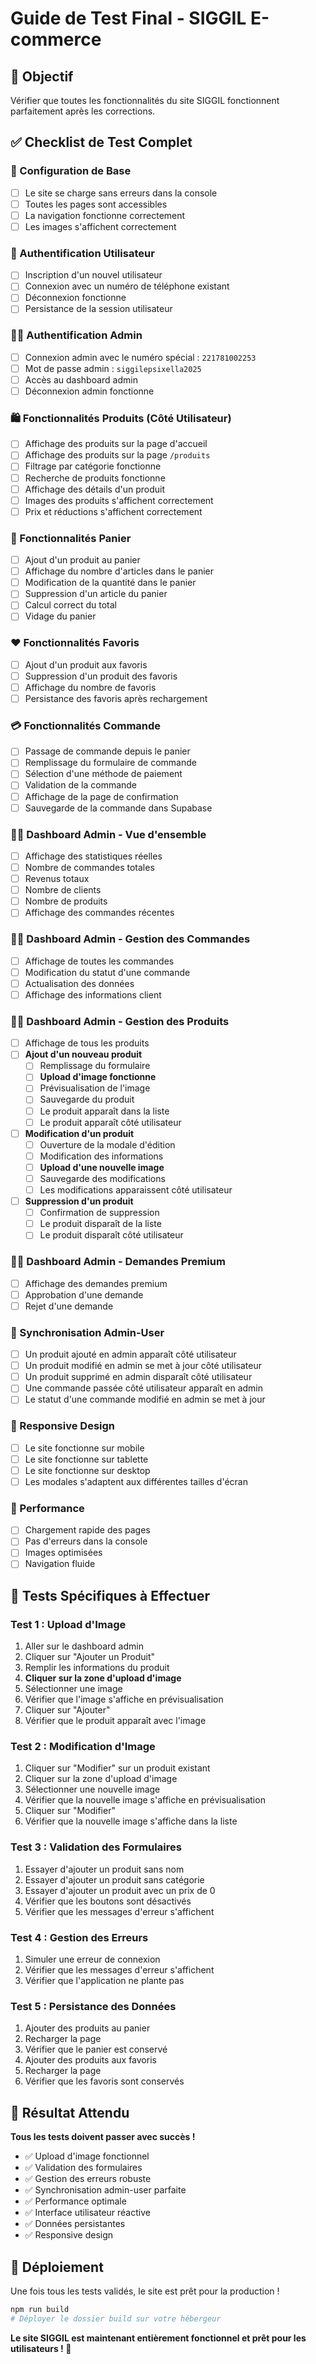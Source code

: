# Guide de Test Final - SIGGIL E-commerce

## 🎯 Objectif
Vérifier que toutes les fonctionnalités du site SIGGIL fonctionnent parfaitement après les corrections.

## ✅ Checklist de Test Complet

### 🔧 Configuration de Base
- [ ] Le site se charge sans erreurs dans la console
- [ ] Toutes les pages sont accessibles
- [ ] La navigation fonctionne correctement
- [ ] Les images s'affichent correctement

### 👤 Authentification Utilisateur
- [ ] Inscription d'un nouvel utilisateur
- [ ] Connexion avec un numéro de téléphone existant
- [ ] Déconnexion fonctionne
- [ ] Persistance de la session utilisateur

### 👨‍💼 Authentification Admin
- [ ] Connexion admin avec le numéro spécial : `221781002253`
- [ ] Mot de passe admin : `siggilepsixella2025`
- [ ] Accès au dashboard admin
- [ ] Déconnexion admin fonctionne

### 🛍️ Fonctionnalités Produits (Côté Utilisateur)
- [ ] Affichage des produits sur la page d'accueil
- [ ] Affichage des produits sur la page `/produits`
- [ ] Filtrage par catégorie fonctionne
- [ ] Recherche de produits fonctionne
- [ ] Affichage des détails d'un produit
- [ ] Images des produits s'affichent correctement
- [ ] Prix et réductions s'affichent correctement

### 🛒 Fonctionnalités Panier
- [ ] Ajout d'un produit au panier
- [ ] Affichage du nombre d'articles dans le panier
- [ ] Modification de la quantité dans le panier
- [ ] Suppression d'un article du panier
- [ ] Calcul correct du total
- [ ] Vidage du panier

### ❤️ Fonctionnalités Favoris
- [ ] Ajout d'un produit aux favoris
- [ ] Suppression d'un produit des favoris
- [ ] Affichage du nombre de favoris
- [ ] Persistance des favoris après rechargement

### 💳 Fonctionnalités Commande
- [ ] Passage de commande depuis le panier
- [ ] Remplissage du formulaire de commande
- [ ] Sélection d'une méthode de paiement
- [ ] Validation de la commande
- [ ] Affichage de la page de confirmation
- [ ] Sauvegarde de la commande dans Supabase

### 👨‍💼 Dashboard Admin - Vue d'ensemble
- [ ] Affichage des statistiques réelles
- [ ] Nombre de commandes totales
- [ ] Revenus totaux
- [ ] Nombre de clients
- [ ] Nombre de produits
- [ ] Affichage des commandes récentes

### 👨‍💼 Dashboard Admin - Gestion des Commandes
- [ ] Affichage de toutes les commandes
- [ ] Modification du statut d'une commande
- [ ] Actualisation des données
- [ ] Affichage des informations client

### 👨‍💼 Dashboard Admin - Gestion des Produits
- [ ] Affichage de tous les produits
- [ ] **Ajout d'un nouveau produit**
  - [ ] Remplissage du formulaire
  - [ ] **Upload d'image fonctionne**
  - [ ] Prévisualisation de l'image
  - [ ] Sauvegarde du produit
  - [ ] Le produit apparaît dans la liste
  - [ ] Le produit apparaît côté utilisateur
- [ ] **Modification d'un produit**
  - [ ] Ouverture de la modale d'édition
  - [ ] Modification des informations
  - [ ] **Upload d'une nouvelle image**
  - [ ] Sauvegarde des modifications
  - [ ] Les modifications apparaissent côté utilisateur
- [ ] **Suppression d'un produit**
  - [ ] Confirmation de suppression
  - [ ] Le produit disparaît de la liste
  - [ ] Le produit disparaît côté utilisateur

### 👨‍💼 Dashboard Admin - Demandes Premium
- [ ] Affichage des demandes premium
- [ ] Approbation d'une demande
- [ ] Rejet d'une demande

### 🔄 Synchronisation Admin-User
- [ ] Un produit ajouté en admin apparaît côté utilisateur
- [ ] Un produit modifié en admin se met à jour côté utilisateur
- [ ] Un produit supprimé en admin disparaît côté utilisateur
- [ ] Une commande passée côté utilisateur apparaît en admin
- [ ] Le statut d'une commande modifié en admin se met à jour

### 📱 Responsive Design
- [ ] Le site fonctionne sur mobile
- [ ] Le site fonctionne sur tablette
- [ ] Le site fonctionne sur desktop
- [ ] Les modales s'adaptent aux différentes tailles d'écran

### 🚀 Performance
- [ ] Chargement rapide des pages
- [ ] Pas d'erreurs dans la console
- [ ] Images optimisées
- [ ] Navigation fluide

## 🧪 Tests Spécifiques à Effectuer

### Test 1 : Upload d'Image
1. Aller sur le dashboard admin
2. Cliquer sur "Ajouter un Produit"
3. Remplir les informations du produit
4. **Cliquer sur la zone d'upload d'image**
5. Sélectionner une image
6. Vérifier que l'image s'affiche en prévisualisation
7. Cliquer sur "Ajouter"
8. Vérifier que le produit apparaît avec l'image

### Test 2 : Modification d'Image
1. Cliquer sur "Modifier" sur un produit existant
2. Cliquer sur la zone d'upload d'image
3. Sélectionner une nouvelle image
4. Vérifier que la nouvelle image s'affiche en prévisualisation
5. Cliquer sur "Modifier"
6. Vérifier que la nouvelle image s'affiche dans la liste

### Test 3 : Validation des Formulaires
1. Essayer d'ajouter un produit sans nom
2. Essayer d'ajouter un produit sans catégorie
3. Essayer d'ajouter un produit avec un prix de 0
4. Vérifier que les boutons sont désactivés
5. Vérifier que les messages d'erreur s'affichent

### Test 4 : Gestion des Erreurs
1. Simuler une erreur de connexion
2. Vérifier que les messages d'erreur s'affichent
3. Vérifier que l'application ne plante pas

### Test 5 : Persistance des Données
1. Ajouter des produits au panier
2. Recharger la page
3. Vérifier que le panier est conservé
4. Ajouter des produits aux favoris
5. Recharger la page
6. Vérifier que les favoris sont conservés

## 🎯 Résultat Attendu

**Tous les tests doivent passer avec succès !**

- ✅ Upload d'image fonctionnel
- ✅ Validation des formulaires
- ✅ Gestion des erreurs robuste
- ✅ Synchronisation admin-user parfaite
- ✅ Performance optimale
- ✅ Interface utilisateur réactive
- ✅ Données persistantes
- ✅ Responsive design

## 🚀 Déploiement

Une fois tous les tests validés, le site est prêt pour la production !

```bash
npm run build
# Déployer le dossier build sur votre hébergeur
```

**Le site SIGGIL est maintenant entièrement fonctionnel et prêt pour les utilisateurs ! 🎉**




